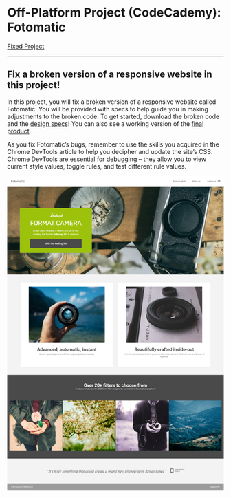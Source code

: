 # Off-Platform Project (CodeCademy): Fotomatic

[Fixed Project](https://armand-sa.github.io/Fotomatic-Project/)

___

## Fix a broken version of a responsive website in this project!

In this project, you will fix a broken version of a responsive website called Fotomatic. You will be provided with specs to help guide you in making adjustments to the broken code. To get started, download the broken code and the [design specs](https://static-assets.codecademy.com/Paths/full-stack-career-journey/Fotomatic/fotomatic_spec_landing_v2.png?_gl=1*k3roiz*_gcl_aw*R0NMLjE3MjExMTU5MDEuQ2p3S0NBand0TmkwQmhBMUVpd0FXWmFBTkhjSnBIQnJBZEd1dGVPUG5laFpwaVdjaXhUcmJYSXkwS3VXTTE0RVV6Y2RodnhrbmwtaHZSb0N1X0lRQXZEX0J3RQ..*_gcl_au*MTU4MDYwOTc5MC4xNzIwNjA0ODU4*_ga*MTc4MTczMjIzMC4xNzIxMTE1MTc5*_ga_3LRZM6TM9L*MTcyMzAxMzA2OS41My4xLjE3MjMwMTU4ODQuMzkuMC4w)! You can also see a working version of the [final product](https://static-assets.codecademy.com/Paths/full-stack-career-journey/Fotomatic/final/index.html?_gl=1*coobvh*_gcl_aw*R0NMLjE3MjExMTU5MDEuQ2p3S0NBand0TmkwQmhBMUVpd0FXWmFBTkhjSnBIQnJBZEd1dGVPUG5laFpwaVdjaXhUcmJYSXkwS3VXTTE0RVV6Y2RodnhrbmwtaHZSb0N1X0lRQXZEX0J3RQ..*_gcl_au*MTU4MDYwOTc5MC4xNzIwNjA0ODU4*_ga*MTc4MTczMjIzMC4xNzIxMTE1MTc5*_ga_3LRZM6TM9L*MTcyMzAxMzA2OS41My4xLjE3MjMwMTU0MTkuMzYuMC4w).

As you fix Fotomatic’s bugs, remember to use the skills you acquired in the Chrome DevTools article to help you decipher and update the site’s CSS. Chrome DevTools are essential for debugging – they allow you to view current style values, toggle rules, and test different rule values.

![Screenshot of Fixed Project](./resources/images/screencapture-armand-sa-github-io-Fotomatic-Project-2024-08-07-14_44_55.png)